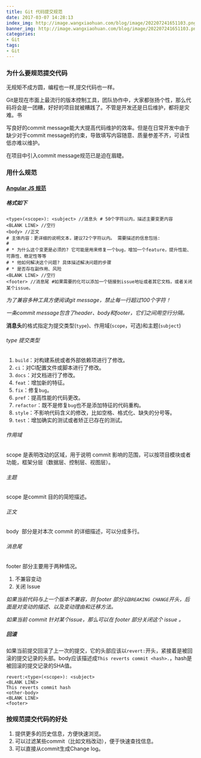 ```yaml
---
title: Git 代码提交规范
date: 2017-03-07 14:28:13
index_img: http://image.wangxiaohuan.com/blog/image/202207241651103.png
banner_img: http://image.wangxiaohuan.com/blog/image/202207241651103.png
categories:
- Git
tags:
- Git
---
```




### 为什么要规范提交代码

无规矩不成方圆，编程也一样,提交代码也一样。

Git是现在市面上最流行的版本控制工具，团队协作中，大家都张扬个性，那么代码将会是一团糟，好好的项目就被糟践了。不管是开发还是日后维护，都将是灾难。书

写良好的commit message能大大提高代码维护的效率。但是在日常开发中由于缺少对于commit message的约束，导致填写内容随意、质量参差不齐，可读性低亦难以维护。

在项目中引入commit message规范已是迫在眉睫。


### 用什么规范

#### [Angular JS 规范](https://docs.google.com/document/d/1QrDFcIiPjSLDn3EL15IJygNPiHORgU1_OOAqWjiDU5Y/edit#)

##### 格式如下 

```
<type>(<scope>): <subject> //消息头 # 50个字符以内，描述主要变更内容
<BLANK LINE> //空行
<body> //正文
# 主体内容：更详细的说明文本，建议72个字符以内。 需要描述的信息包括:
#
# * 为什么这个变更是必须的? 它可能是用来修复一个bug，增加一个feature，提升性能、可靠性、稳定性等等
# * 他如何解决这个问题? 具体描述解决问题的步骤
# * 是否存在副作用、风险
<BLANK LINE> //空行
<footer> //消息尾 #如果需要的化可以添加一个链接到issue地址或者其它文档，或者关闭某个issue。
```

*为了兼容多种工具方便阅读git message，禁止每一行超过100个字符！*

*一条commit message包含了header、body和footer，它们之间用空行分隔。*

**消息头**的格式指定为提交类型(`type`)、作用域(`scope`，可选)和主题(`subject`)

###### type 提交类型

1. `build`：对构建系统或者外部依赖项进行了修改。
2. `ci`：对CI配置文件或脚本进行了修改。
3. `docs`：对文档进行了修改。
4. `feat`：增加新的特征。
5. `fix`：修复`bug`。
6. `pref`：提高性能的代码更改。
7. `refactor`：既不是修复`bug`也不是添加特征的代码重构。
8. `style`：不影响代码含义的修改，比如空格、格式化、缺失的分号等。
9. `test`：增加确实的测试或者矫正已存在的测试。

###### 作用域

scope 是表明改动的区域，用于说明 commit 影响的范围，可以按项目模块或者功能，框架分层（数据层、控制层、视图层）。

###### 主题

scope 是commit 目的的简短描述。

###### 正文

body  部分是对本次 commit 的详细描述，可以分成多行。

###### 消息尾

footer 部分主要用于两种情况。

1. 不兼容变动
2. 关闭 Issue

*如果当前代码与上一个版本不兼容，则 footer 部分以`BREAKING CHANGE`开头，后面是对变动的描述、以及变动理由和迁移方法。*

*如果当前 commit 针对某个issue，那么可以在 footer 部分关闭这个 issue 。*

##### 回滚

如果当前提交回滚了上一次的提交，它的头部应该以`revert:`开头，紧接着是被回滚的提交记录的头部。body应该描述成`This reverts commit <hash>.`，hash是被回滚的提交记录的SHA值。

```
revert:<type>(<scope>): <subject>
<BLANK LINE>
This reverts commit hash
<other-body>
<BLANK LINE>
<footer>
```

### 按规范提交代码的好处

1. 提供更多的历史信息，方便快速浏览。
2. 可以过滤某些commit（比如文档改动），便于快速查找信息。
3. 可以直接从commit生成Change log。

